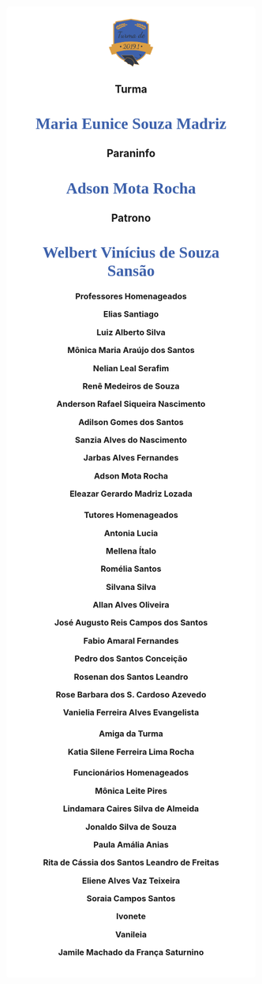 
<style>

body { 
  background-image: url("../imagens/fundo9.png");
  background-repeat: no-repeat;
  background-attachment: fixed;
  background-position: center; 
}

#example3 {
  border-radius: 6px;
  padding: 25px;
  background-color: white;
  background-repeat: no-repeat;
  background-origin: content-box;
  background-position: center;
}
</style>

<link href="https://fonts.googleapis.com/css?family=Dancing+Script&display=swap" rel="stylesheet">

<div id="example3">
<center><img src="../imagens/turma2.png" style="width:20%"/></center>


<center> 

<h2> <strong>Turma</strong></h1>
<h1 style="font-family:'Dancing Script', cursive; color:#3E62AC;"><font size="6"><strong>Maria Eunice Souza Madriz</strong></font></h1>


<h2> <strong>Paraninfo</strong></h1>
<h1 style="font-family:'Dancing Script', cursive; color:#3E62AC;"><font size="6"><strong>Adson Mota Rocha </strong></font></h1>


<h2><strong>Patrono</strong></h1>
<h1 style="font-family:'Dancing Script', cursive; color:#3E62AC;"><font size="6"><strong>Welbert Vinícius de Souza Sansão</strong></font></h1>

<h3> <strong>Professores Homenageados</strong>
<p>Elias Santiago</p>
<p>Luiz Alberto Silva</p>
<p>Mônica Maria Araújo dos Santos</p>
<p>Nelian Leal Serafim </p>
<p>Renê Medeiros de Souza </p>
<p>Anderson Rafael Siqueira Nascimento </p>
<p>Adilson Gomes dos Santos</p>
<p>Sanzia Alves do Nascimento </p>
<p>Jarbas Alves Fernandes </p> 
<p>Adson Mota Rocha </p>
<p>Eleazar Gerardo Madriz Lozada </p>

 </h3>

<h3><strong>Tutores Homenageados </strong>

<p>Antonia Lucia</p>
<p>Mellena Ítalo</p>
<p>Romélia Santos</p>
<p>Silvana Silva</p>
<p>Allan Alves Oliveira</p>
<p> José Augusto Reis Campos dos Santos</p>
<p> Fabio Amaral Fernandes </p>
<p> Pedro dos Santos Conceição </p>
<p> Rosenan dos Santos Leandro </p>
<p> Rose Barbara dos S. Cardoso Azevedo </p>
<p> Vanielia Ferreira Alves Evangelista </p>

</h3>

<h3> <strong>Amiga da Turma</strong>
 <p>Katia Silene Ferreira Lima Rocha</p>
 </h3>

<h3><strong>Funcionários Homenageados</strong>


<p>Mônica Leite Pires</p>
<p>Lindamara Caires Silva de Almeida</p>
<p>Jonaldo Silva de Souza</p>
<p>Paula Amália Anias</p>
<p>Rita de Cássia dos Santos Leandro de Freitas</p>
<p>Eliene Alves Vaz Teixeira</p>
<p>Soraia Campos Santos</p>
<p>Ivonete</p>
<p>Vanileia</p>
<p>Jamile Machado da França Saturnino </p>
</h3>

</center>
  
</div>

